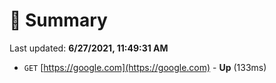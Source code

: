 # 📖 Summary
Last updated: **6/27/2021, 11:49:31 AM**

- `GET` [https://google.com](https://google.com) - **Up** (133ms)
